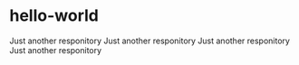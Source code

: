 # hello-world
Just another responitory
Just another responitory
Just another responitory
Just another responitory
